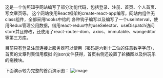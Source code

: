 这是一个仿照知乎网站编写了部分功能代码，包括登录、注册、首页、个人首页、写文章页等。
这个网站使用React框架的create-react-app编写，网站内组件无class组件，全部采用hooks中给的
各种钩子编写以及编写了一个useInterval，使用Redux管理公用数据，借用react-redux中的useSelector、useDispatch访问store并且修改，还使用了react-router-dom、axios、immutable、wangeditor等第三方库。

目前只有登录注册连接上服务器可以使用（密码是六到十二位的任意数字字母），首页的文章列表借用模拟
的json文件获得，首页右侧还设置了轮播图以及供玩乐的拖拽块。

下面演示较为完整的首页演示图：
![image](https://github.com/Yajing99/zhihuReact/blob/master/img/home.gif)
